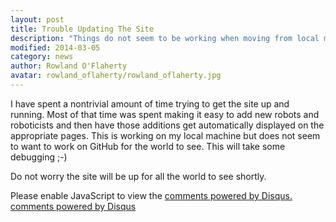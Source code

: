```yaml
---
layout: post
title: Trouble Updating The Site
description: "Things do not seem to be working when moving from local machine to remote machine."
modified: 2014-03-05
category: news
author: Rowland O'Flaherty
avatar: rowland_oflaherty/rowland_oflaherty.jpg
---
```


I have spent a nontrivial amount of time trying to get the site up and running. Most of that time was spent making it easy to add new robots and roboticists and then have those additions get automatically displayed on the appropriate pages. This is working on my local machine but does not seem to want to work on GitHub for the world to see. This will take some debugging ;-)

Do not worry the site will be up for all the world to see shortly.

<div id="disqus_thread"></div>
<script type="text/javascript">
    /* * * CONFIGURATION VARIABLES: EDIT BEFORE PASTING INTO YOUR WEBPAGE * * */
    {% if site.url == "http://o-botics.org" %}
      var disqus_shortname = 'o-botics'; // required: replace example with your forum shortname
    {% endif %}

    /* * * DON'T EDIT BELOW THIS LINE * * */
    (function() {
        var dsq = document.createElement('script'); dsq.type = 'text/javascript'; dsq.async = true;
        dsq.src = '//' + disqus_shortname + '.disqus.com/embed.js';
        (document.getElementsByTagName('head')[0] || document.getElementsByTagName('body')[0]).appendChild(dsq);
    })();
</script>
<noscript>Please enable JavaScript to view the <a href="http://disqus.com/?ref_noscript">comments powered by Disqus.</a></noscript>
<a href="http://disqus.com" class="dsq-brlink">comments powered by <span class="logo-disqus">Disqus</span></a>
